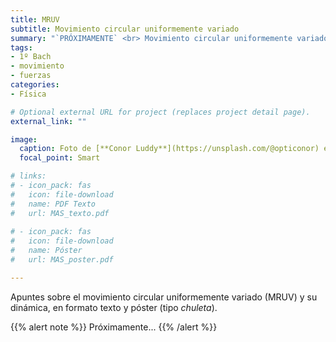 ```yaml
---
title: MRUV
subtitle: Movimiento circular uniformemente variado
summary: "`PRÓXIMAMENTE` <br> Movimiento circular uniformemente variado y dinámica del movimiento circular."
tags:
- 1º Bach
- movimiento
- fuerzas
categories:
- Física

# Optional external URL for project (replaces project detail page).
external_link: ""

image:
  caption: Foto de [**Conor Luddy**](https://unsplash.com/@opticonor) en [Unsplash](https://unsplash.com)
  focal_point: Smart

# links:
# - icon_pack: fas
#   icon: file-download
#   name: PDF Texto
#   url: MAS_texto.pdf
  
# - icon_pack: fas
#   icon: file-download
#   name: Póster
#   url: MAS_poster.pdf

---
```


Apuntes sobre el movimiento circular uniformemente variado (MRUV) y su dinámica, en formato texto y póster (tipo _chuleta_).

{{% alert note %}}
Próximamente...
{{% /alert %}}